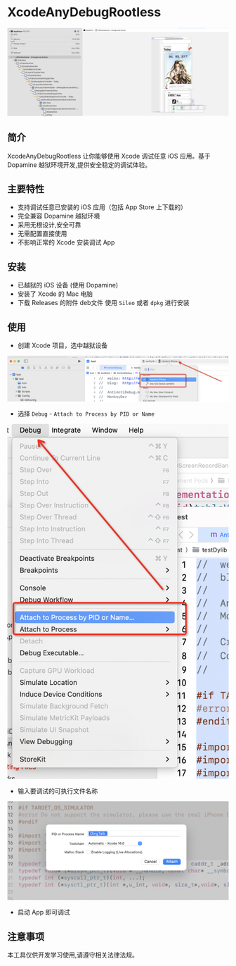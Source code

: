 # XcodeAnyDebugRootless

![20241008172148](README.assets/20241008172148.png)

## 简介

 XcodeAnyDebugRootless 让你能够使用 Xcode 调试任意 iOS 应用。基于 Dopamine 越狱环境开发,提供安全稳定的调试体验。

## 主要特性

- 支持调试任意已安装的 iOS 应用（包括 App Store 上下载的）
- 完全兼容 Dopamine 越狱环境
- 采用无根设计,安全可靠
- 无需配置直接使用
- 不影响正常的 Xcode 安装调试 App

## 安装

- 已越狱的 iOS 设备 (使用 Dopamine)
- 安装了 Xcode 的 Mac 电脑
- 下载 Releases 的附件 deb文件 使用 `Sileo` 或者 `dpkg` 进行安装

## 使用

- 创建 Xcode 项目，选中越狱设备

![image-20241008172928806](README.assets/image-20241008172928806.png)

- 选择 `Debug` - `Attach to Process by PID or Name`

![image-20241008173034932](README.assets/image-20241008173034932.png)

- 输入要调试的可执行文件名称

![image-20241008173144917](README.assets/image-20241008173144917.png)

- 启动 App 即可调试

## 注意事项

本工具仅供开发学习使用,请遵守相关法律法规。
